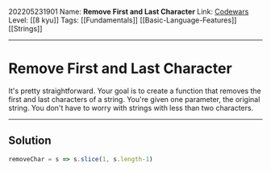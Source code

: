 202205231901
Name: **Remove First and Last Character**
Link: [Codewars](https://www.codewars.com/kata/56bc28ad5bdaeb48760009b0)
Level: [[8 kyu]]
Tags: [[Fundamentals]] [[Basic-Language-Features]] [[Strings]]

---

# Remove First and Last Character

It's pretty straightforward. Your goal is to create a function that removes the first and last characters of a string. You're given one parameter, the original string. You don't have to worry with strings with less than two characters.

---

## Solution

``` javascript
removeChar = s => s.slice(1, s.length-1)
```
